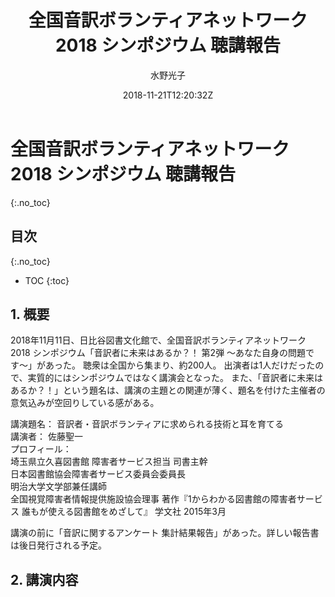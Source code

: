 ﻿---
layout: caymanyomi
title: 全国音訳ボランティアネットワーク 2018 シンポジウム 聴講報告
author: 水野光子
date: 2018-11-21T12:20:32Z
iro: 0b8f7b
gra: d6fcf7
version: 1
---

# 全国音訳ボランティアネットワーク 2018 シンポジウム 聴講報告
{:.no_toc}

## 目次
{:.no_toc}

* TOC
{:toc}

## 1. 概要

2018年11月11日、日比谷図書文化館で、全国音訳ボランティアネットワーク 2018 シンポジウム「音訳者に未来はあるか？！ 第2弾 〜あなた自身の問題です〜」があった。
聴衆は全国から集まり、約200人。
出演者は1人だけだったので、実質的にはシンポジウムではなく講演会となった。
また、「音訳者に未来はあるか？！」という題名は、講演の主題との関連が薄く、題名を付けた主催者の意気込みが空回りしている感がある。

講演題名： 音訳者・音訳ボランティアに求められる技術と耳を育てる  
講演者： 佐藤聖一  
プロフィール：  
埼玉県立久喜図書館 障害者サービス担当 司書主幹  
日本図書館協会障害者サービス委員会委員長  
明治大学文学部兼任講師  
全国視覚障害者情報提供施設協会理事
著作『1からわかる図書館の障害者サービス 誰もが使える図書館をめざして』 学文社 2015年3月

講演の前に「音訳に関するアンケート 集計結果報告」があった。詳しい報告書は後日発行される予定。

## 2. 講演内容


